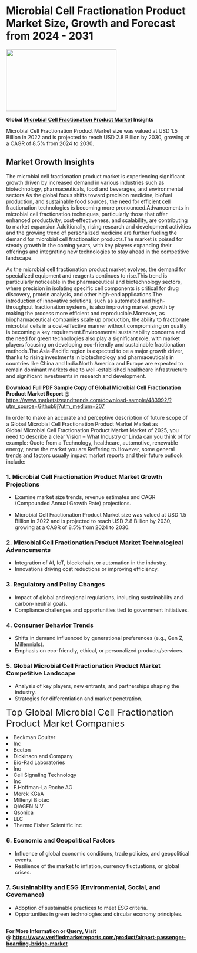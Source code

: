 <H1>Microbial Cell Fractionation Product Market Size, Growth and Forecast from 2024 - 2031</H1><img class="aligncenter size-medium wp-image-584254" src="https://thirdeyenews.in/wp-content/uploads/2024/09/Global-Market-Research-300x168.jpeg" alt="" width="300" height="168" /><p><strong>Global&nbsp;<a href="https://www.marketsizeandtrends.com/download-sample/483992/?utm_source=Github8j?utm_medium=207">Microbial Cell Fractionation Product Market</a> Insights</strong></p><p>Microbial Cell Fractionation Product Market size was valued at USD 1.5 Billion in 2022 and is projected to reach USD 2.8 Billion by 2030, growing at a CAGR of 8.5% from 2024 to 2030.</p><p><h2>Market Growth Insights</h2> <p>The microbial cell fractionation product market is experiencing significant growth driven by increased demand in various industries such as biotechnology, pharmaceuticals, food and beverages, and environmental sectors.As the global focus shifts toward precision medicine, biofuel production, and sustainable food sources, the need for efficient cell fractionation technologies is becoming more pronounced.Advancements in microbial cell fractionation techniques, particularly those that offer enhanced productivity, cost-effectiveness, and scalability, are contributing to market expansion.Additionally, rising research and development activities and the growing trend of personalized medicine are further fueling the demand for microbial cell fractionation products.The market is poised for steady growth in the coming years, with key players expanding their offerings and integrating new technologies to stay ahead in the competitive landscape.</p> <p>As the microbial cell fractionation product market evolves, the demand for specialized equipment and reagents continues to rise.This trend is particularly noticeable in the pharmaceutical and biotechnology sectors, where precision in isolating specific cell components is critical for drug discovery, protein analysis, and other high-end applications.The introduction of innovative solutions, such as automated and high-throughput fractionation systems, is also improving market growth by making the process more efficient and reproducible.Moreover, as biopharmaceutical companies scale up production, the ability to fractionate microbial cells in a cost-effective manner without compromising on quality is becoming a key requirement.Environmental sustainability concerns and the need for green technologies also play a significant role, with market players focusing on developing eco-friendly and sustainable fractionation methods.The Asia-Pacific region is expected to be a major growth driver, thanks to rising investments in biotechnology and pharmaceuticals in countries like China and India.North America and Europe are expected to remain dominant markets due to well-established healthcare infrastructure and significant investments in research and development.<p><span class=""><strong>Download Full PDF Sample Copy of Global Microbial Cell Fractionation Product Market Report</strong> @ <a href="https://www.marketsizeandtrends.com/download-sample/483992/?utm_source=Github8j?utm_medium=207" target="_blank">https://www.marketsizeandtrends.com/download-sample/483992/?utm_source=Github8j?utm_medium=207</a></span></p><p>In order to make an accurate and perceptive description of future scope of a Global&nbsp;Microbial Cell Fractionation Product Market Market as Global&nbsp;Microbial Cell Fractionation Product Market Market of 2025, you need to describe a clear Vision &ndash; What Industry or Linda can you think of for example: Quote from a Technology, healthcare, automotive, renewable energy, name the market you are Reffering to.However, some general trends and factors usually impact market reports and their future outlook include:</p><h3>1.&nbsp;<strong>Microbial Cell Fractionation Product Market Growth Projections</strong></h3><ul><li>Examine market size trends, revenue estimates and CAGR (Compounded Annual Growth Rate) projections.</li><li><p>Microbial Cell Fractionation Product Market size was valued at USD 1.5 Billion in 2022 and is projected to reach USD 2.8 Billion by 2030, growing at a CAGR of 8.5% from 2024 to 2030.</p></li></ul><h3>2.&nbsp;<strong>Microbial Cell Fractionation Product Market Technological Advancements</strong></h3><ul><li>Integration of AI, IoT, blockchain, or automation in the industry.</li><li>Innovations driving cost reductions or improving efficiency.</li></ul><h3>3.&nbsp;<strong>Regulatory and Policy Changes</strong></h3><ul><li>Impact of global and regional regulations, including sustainability and carbon-neutral goals.</li><li>Compliance challenges and opportunities tied to government initiatives.</li></ul><h3>4.&nbsp;<strong>Consumer Behavior Trends</strong></h3><ul><li>Shifts in demand influenced by generational preferences (e.g., Gen Z, Millennials).</li><li>Emphasis on eco-friendly, ethical, or personalized products/services.</li></ul><h3>5.&nbsp;<strong>Global Microbial Cell Fractionation Product Market Competitive Landscape</strong></h3><ul><li>Analysis of key players, new entrants, and partnerships shaping the industry.</li><li>Strategies for differentiation and market penetration.</li></ul><p data-pm-slice="1 1 []"><span style="color: inherit; font-family: inherit; font-size: 25px;">Top Global Microbial Cell Fractionation Product Market Companies</span></p><div class="" data-test-id=""><p><li>Beckman Coulter</li><li> Inc</li><li> Becton</li><li> Dickinson and Company</li><li> Bio-Rad Laboratories</li><li> Inc</li><li> Cell Signaling Technology</li><li> Inc</li><li> F.Hoffman-La Roche AG</li><li> Merck KGaA</li><li> Miltenyi Biotec</li><li> QIAGEN N.V</li><li> Qsonica</li><li> LLC</li><li> Thermo Fisher Scientific Inc</li></p></div><h3>6.&nbsp;<strong>Economic and Geopolitical Factors</strong></h3><ul><li>Influence of global economic conditions, trade policies, and geopolitical events.</li><li>Resilience of the market to inflation, currency fluctuations, or global crises.</li></ul><h3>7.&nbsp;<strong>Sustainability and ESG (Environmental, Social, and Governance)</strong></h3><ul><li>Adoption of sustainable practices to meet ESG criteria.</li><li>Opportunities in green technologies and circular economy principles.</li></ul><h2><strong style="font-size: 14px;">For More Information or Query, Visit @&nbsp;</strong><a style="background-color: #ffffff; font-size: 14px;" href="https://www.marketsizeandtrends.com/report/microbial-cell-fractionation-product-market/" target="_blank">https://www.verifiedmarketreports.com/product/airport-passenger-boarding-bridge-market</a></h2>
